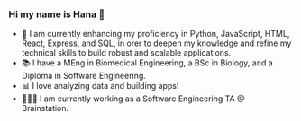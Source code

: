 ### Hi my name is Hana 👋

- 🌱 I am currently enhancing my proficiency in Python, JavaScript, HTML, React, Express, and SQL, in orer to deepen my knowledge and refine my technical skills to build robust and scalable applications.
- 📚 I have a MEng in Biomedical Engineering, a BSc in Biology, and a Diploma in Software Engineering.
- 📊 I love analyzing data and building apps!
- 👩🏾‍🏫 I am currently working as a Software Engineering TA @ Brainstation.
